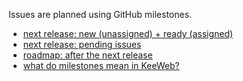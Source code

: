 Issues are planned using GitHub milestones.

- [next release: new (unassigned) + ready (assigned)](https://github.com/keeweb/keeweb/issues?q=is%3Aopen+is%3Aissue+milestone%3Av1.12)
- [next release: pending issues](https://github.com/keeweb/keeweb/issues?q=is%3Aopen+is%3Aissue+milestone%3Av1.12+no%3Aassignee)
- [roadmap: after the next release](https://github.com/keeweb/keeweb/issues?q=is%3Aopen+is%3Aissue+milestone%3Av1.x)
- [what do milestones mean in KeeWeb?](https://github.com/keeweb/keeweb/wiki/FAQ#features)
